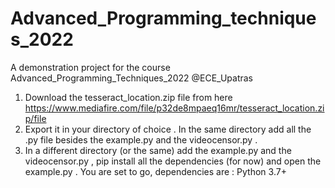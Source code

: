 # Advanced_Programming_techniques_2022
A demonstration project for the course Advanced_Programming_Techniques_2022
 @ECE_Upatras


1) Download the tesseract_location.zip file from here https://www.mediafire.com/file/p32de8mpaeq16mr/tesseract_location.zip/file
2) Export it in your directory of choice . In the same directory add all the .py file besides the example.py and the videocensor.py .
3) In a different directory (or the same) add the example.py and the videocensor.py , pip install all the dependencies (for now) and open the example.py .
You are set to go, dependencies are : 
Python 3.7+


